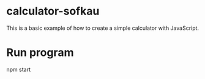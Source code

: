 # calculator-sofkau
This is a basic example of how to create a simple calculator with JavaScript.

# Run program
npm start 
